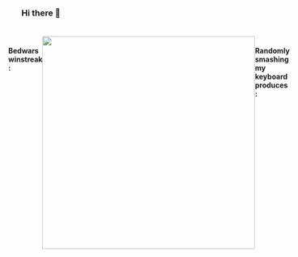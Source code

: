 ### Hi there 👋

<div style="display: flex; flex-direction: row; justify-content: center;padding: 20px 0">
  <h4>Bedwars winstreak :</h4>
  <div><img src="" width="420"/></div>
  <h4>Randomly smashing my keyboard produces :</h4>
  <!--<img alt="languages" src="https://github-readme-stats.vercel.app/api/top-langs/?username=Hirlho&count_private=true&show_icons=true&langs_count=10&card_width=400&theme=dark&layout=compact" height="180">-->

</div>
